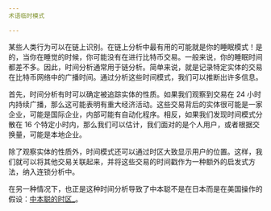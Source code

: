 ```yaml
---
术语临时模式

---
```

某些人类行为可以在链上识别。在链上分析中最有用的可能就是你的睡眠模式！是的，当你在睡觉的时候，你可能没有在进行比特币交易。一般来说，你的睡眠时间都差不多。因此，时间分析通常用于链分析。简单来说，就是记录特定实体的交易在比特币网络中的广播时间。通过分析这些时间模式，我们可以推断出许多信息。

首先，时间分析有时可以确定被追踪实体的性质。如果我们观察到交易在 24 小时内持续广播，那么这可能表明有重大经济活动。这些交易背后的实体很可能是一家企业，可能是国际企业，内部可能有自动化程序。相反，如果我们发现时间模式分散在 16 个特定小时内，那么我们可以估计，我们面对的是个人用户，或者根据交换量，可能是本地企业。

除了观察实体的性质外，时间模式还可以通过时区大致显示用户的位置。这样，我们就可以将其他交易关联起来，并将这些交易的时间戳作为一种额外的启发式方法，纳入连锁分析中。

在另一种情况下，也正是这种时间分析导致了中本聪不是在日本而是在美国操作的假设：[中本聪的时区_](https://medium.com/@insearchofsatoshi/the-time-zones-of-satoshi-nakamoto-aa40f035178f)。